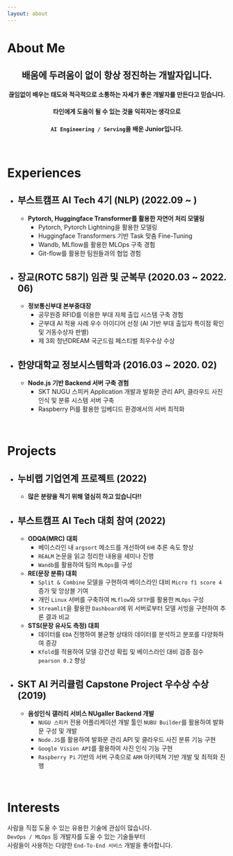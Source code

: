 ```yaml
---
layout: about 
---
```


# About Me

## <center>배움에 두려움이 없이 항상 정진하는 개발자입니다.</center>
#### <center>끊임없이 배우는 태도와 적극적으로 소통하는 자세가 좋은 개발자를 만든다고 믿습니다.</center>
#### <center>타인에게 도움이 될 수 있는 것을 익히자는 생각으로</center>
#### <center>`AI Engineering / Serving`을 배운 Junior입니다.</center>


<br/>

# Experiences
* ## 부스트캠프 AI Tech 4기 (NLP) (2022.09 ~ )
  * **Pytorch, Huggingface Transformer를 활용한 자연어 처리 모델링**
    * Pytorch, Pytorch Lightning을 활용한 모델링
    * Huggingface Transformers 기반 Task 맞춤 Fine-Tuning
    * Wandb, MLflow를 활용한 MLOps 구축 경험
    * Git-flow를 활용한 팀원들과의 협업 경험

* ## 장교(ROTC 58기) 임관 및 군복무 (2020.03 ~ 2022. 06)
  * **정보통신부대 본부중대장**
    * 공무원증 RFID를 이용한 부대 자체 출입 시스템 구축 경험
    * 군부대 AI 적용 사례 우수 아이디어 선정 (AI 기반 부대 출입자 특이점 확인 및 거동수상자 판별)
    * 제 3회 청년DREAM 국군드림 페스티벌 최우수상 수상

* ## 한양대학교 정보시스템학과 (2016.03 ~ 2020. 02)
  * **Node.js 기반 Backend 서버 구축 경험**
    * SKT NUGU 스피커 Application 개발과 발화문 관리 API, 클라우드 사진 인식 및 분류 시스템 서버 구축
    * Raspberry Pi를 활용한 임베디드 환경에서의 서버 최적화

<br/>

# Projects
- ## 누비랩 기업연계 프로젝트 (2022)
  - **많은 분량을 적기 위해 열심히 하고 있습니다!!**
- ## 부스트캠프 AI Tech 대회 참여 (2022)
  - **ODQA(MRC) 대회**
    - 베이스라인 내 `argsort` 메소드를 개선하여 `6배` 추론 속도 향상
    - `REALM` 논문을 읽고 정리한 내용을 세미나 진행
    - `Wandb`를 활용하여 팀의 `MLOps`를 구성
  - **RE(문장 분류) 대회**
    - `Split & Combine` 모델을 구현하여 베이스라인 대비 `Micro f1 score 4` 증가 및 앙상블 기여
    - 개인 `Linux` 서버를 구축하여 `MLflow`와 `SFTP`를 활용한 `MLOps` 구성
    - `Streamlit`을 활용한 `Dashboard`에 위 서버로부터 모델 서빙을 구현하여 추론 결과 비교
  - **STS(문장 유사도 측정) 대회**
    - 데이터를 `EDA` 진행하여 불균형 상태의 데이터를 분석하고 분포를 다양화하여 증강
    - `Kfold`를 적용하여 모델 강건성 확립 및 베이스라인 대비 검증 점수 `pearson 0.2` 향상
- ## SKT AI 커리큘럼 Capstone Project 우수상 수상 (2019)
  - **음성인식 갤러리 서비스 NUgaller Backend 개발**
    - `NUGU 스피커` 전용 어플리케이션 개발 툴인 `NUBU Builder`를 활용하여 발화문 구성 및 개발
    - `Node.JS`를 활용하여 발화문 관리 API 및 클라우드 사진 분류 기능 구현
    - `Google Vision API`를 활용하여 사진 인식 기능 구현
    - `Raspberry Pi` 기반의 서버 구축으로 `ARM` 아키텍쳐 기반 개발 및 최적화 진행

<br/>

# Interests
사람을 직접 도울 수 있는 유용한 기술에 관심이 많습니다.
<br/>
`DevOps / MLOps` 등 개발자를 도울 수 있는 기술들부터
<br/>
사람들이 사용하는 다양한 `End-To-End 서비스` 개발을 좋아합니다.